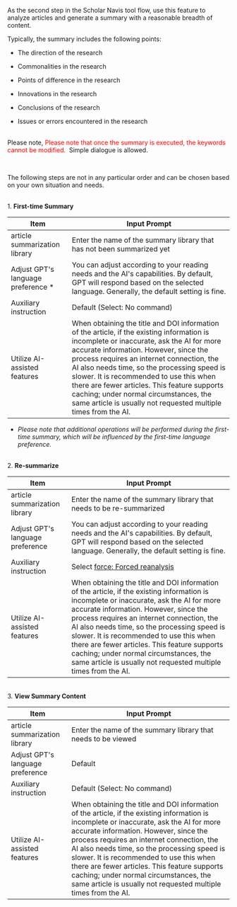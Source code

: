 As the second step in the Scholar Navis tool flow, use this feature to analyze articles and generate a summary with a reasonable breadth of content.

Typically, the summary includes the following points:

- The direction of the research

- Commonalities in the research

- Points of difference in the research

- Innovations in the research

- Conclusions of the research

- Issues or errors encountered in the research

<br>Please note, <font color=red>Please note that once the summary is executed, the keywords cannot be modified.</font>  Simple dialogue is allowed.

<br>

The following steps are not in any particular order and can be chosen based on your own situation and needs.

<br>1. **First-time Summary**

| Item                               | Input Prompt                                                                                                                                                                                                                                                                                                                                                                                                                                                                         |
| ---------------------------------- | ------------------------------------------------------------------------------------------------------------------------------------------------------------------------------------------------------------------------------------------------------------------------------------------------------------------------------------------------------------------------------------------------------------------------------------------------------------------------------------ |
| article summarization library      | Enter the name of the summary library that has not been summarized yet                                                                                                                                                                                                                                                                                                                                                                                                               |
| Adjust GPT's language preference * | You can adjust according to your reading needs and the AI's capabilities. By default, GPT will respond based on the selected language. Generally, the default setting is fine.                                                                                                                                                                                                                                                                                                       |
| Auxiliary instruction              | Default (Select: No command)                                                                                                                                                                                                                                                                                                                                                                                                                                                         |
| Utilize AI-assisted features       | When obtaining the title and DOI information of the article, if the existing information is incomplete or inaccurate, ask the AI for more accurate information. However, since the process requires an internet connection, the AI also needs time, so the processing speed is slower. It is recommended to use this when there are fewer articles. This feature supports caching; under normal circumstances, the same article is usually not requested multiple times from the AI. |

- *Please note that additional operations will be performed during the first-time summary, which will be influenced by the first-time language preference.*

<br>2. **Re-summarize**

| Item                             | Input Prompt                                                                                                                                                                                                                                                                                                                                                                                                                                                                         |
| -------------------------------- | ------------------------------------------------------------------------------------------------------------------------------------------------------------------------------------------------------------------------------------------------------------------------------------------------------------------------------------------------------------------------------------------------------------------------------------------------------------------------------------ |
| article summarization library    | Enter the name of the summary library that needs to be re-summarized                                                                                                                                                                                                                                                                                                                                                                                                                 |
| Adjust GPT's language preference | You can adjust according to your reading needs and the AI's capabilities. By default, GPT will respond based on the selected language. Generally, the default setting is fine.                                                                                                                                                                                                                                                                                                       |
| Auxiliary instruction            | Select <u>force: Forced reanalysis</u>                                                                                                                                                                                                                                                                                                                                                                                                                                               |
| Utilize AI-assisted features     | When obtaining the title and DOI information of the article, if the existing information is incomplete or inaccurate, ask the AI for more accurate information. However, since the process requires an internet connection, the AI also needs time, so the processing speed is slower. It is recommended to use this when there are fewer articles. This feature supports caching; under normal circumstances, the same article is usually not requested multiple times from the AI. |

<br>3. **View Summary Content**

| Item                             | Input Prompt                                                                                                                                                                                                                                                                                                                                                                                                                                                                         |
| -------------------------------- | ------------------------------------------------------------------------------------------------------------------------------------------------------------------------------------------------------------------------------------------------------------------------------------------------------------------------------------------------------------------------------------------------------------------------------------------------------------------------------------ |
| article summarization library    | Enter the name of the summary library that needs to be viewed                                                                                                                                                                                                                                                                                                                                                                                                                        |
| Adjust GPT's language preference | Default                                                                                                                                                                                                                                                                                                                                                                                                                                                                              |
| Auxiliary instruction            | Default (Select: No command)                                                                                                                                                                                                                                                                                                                                                                                                                                                         |
| Utilize AI-assisted features     | When obtaining the title and DOI information of the article, if the existing information is incomplete or inaccurate, ask the AI for more accurate information. However, since the process requires an internet connection, the AI also needs time, so the processing speed is slower. It is recommended to use this when there are fewer articles. This feature supports caching; under normal circumstances, the same article is usually not requested multiple times from the AI. |
